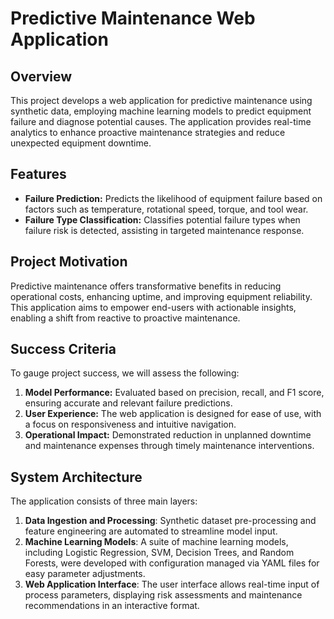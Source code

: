 # Predictive Maintenance Web Application

## Overview
This project develops a web application for predictive maintenance using synthetic data, employing machine learning models to predict equipment failure and diagnose potential causes. The application provides real-time analytics to enhance proactive maintenance strategies and reduce unexpected equipment downtime.

## Features
- **Failure Prediction:** Predicts the likelihood of equipment failure based on factors such as temperature, rotational speed, torque, and tool wear.
- **Failure Type Classification:** Classifies potential failure types when failure risk is detected, assisting in targeted maintenance response.

## Project Motivation
Predictive maintenance offers transformative benefits in reducing operational costs, enhancing uptime, and improving equipment reliability. This application aims to empower end-users with actionable insights, enabling a shift from reactive to proactive maintenance. 

## Success Criteria
To gauge project success, we will assess the following:
1. **Model Performance:** Evaluated based on precision, recall, and F1 score, ensuring accurate and relevant failure predictions.
2. **User Experience:** The web application is designed for ease of use, with a focus on responsiveness and intuitive navigation.
3. **Operational Impact:** Demonstrated reduction in unplanned downtime and maintenance expenses through timely maintenance interventions.

## System Architecture
The application consists of three main layers:
1. **Data Ingestion and Processing**: Synthetic dataset pre-processing and feature engineering are automated to streamline model input.
2. **Machine Learning Models**: A suite of machine learning models, including Logistic Regression, SVM, Decision Trees, and Random Forests, were developed with configuration managed via YAML files for easy parameter adjustments.
3. **Web Application Interface**: The user interface allows real-time input of process parameters, displaying risk assessments and maintenance recommendations in an interactive format.
